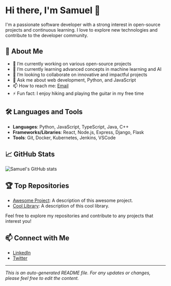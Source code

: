 # Hi there, I'm Samuel 👋

I'm a passionate software developer with a strong interest in open-source projects and continuous learning. I love to explore new technologies and contribute to the developer community.

## 🚀 About Me
- 🔭 I’m currently working on various open-source projects
- 🌱 I’m currently learning advanced concepts in machine learning and AI
- 👯 I’m looking to collaborate on innovative and impactful projects
- 💬 Ask me about web development, Python, and JavaScript
- 📫 How to reach me: [Email](mailto:samuelprogramer@example.com)
- ⚡ Fun fact: I enjoy hiking and playing the guitar in my free time

## 🛠️ Languages and Tools
- **Languages**: Python, JavaScript, TypeScript, Java, C++
- **Frameworks/Libraries**: React, Node.js, Express, Django, Flask
- **Tools**: Git, Docker, Kubernetes, Jenkins, VSCode

## 📈 GitHub Stats
![Samuel's GitHub stats](https://github-readme-stats.vercel.app/api?username=samuelprogramer&show_icons=true&theme=radical)

## 🏆 Top Repositories
- [Awesome Project](https://github.com/samuelprogramer/awesome-project): A description of this awesome project.
- [Cool Library](https://github.com/samuelprogramer/cool-library): A description of this cool library.

Feel free to explore my repositories and contribute to any projects that interest you!

## 📫 Connect with Me
- [LinkedIn](https://www.linkedin.com/in/samuelprogramer)
- [Twitter](https://twitter.com/samuelprogramer)

---

*This is an auto-generated README file. For any updates or changes, please feel free to edit the content.*
